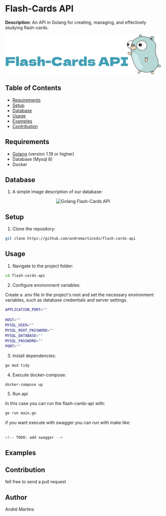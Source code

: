 # Flash-Cards API

**Description**: An API in Golang for creating, managing, and effectively studying flash-cards.

<p align="center">
  <img src="./assets/logo.svg" alt="Golang Flash-Cards API">
</p>

## Table of Contents

- [Requirements](#requirements)
- [Setup](#setup)
- [Database](#database)
- [Usage](#usage)
- [Examples](#examples)
- [Contribution](#contribution)

## Requirements

- [Golang](https://golang.org/) (version 1.19 or higher)
- Database (Mysql 8)
- Docker

## Database

1. A simple image description of our database:

<p align="center">
  <img src="https://user-images.githubusercontent.com/5201283/281923704-e931152f-0e81-47ce-99bf-aa7e6ecd1b32.png" alt="Golang Flash-Cards API">
</p>

## Setup

1. Clone the repository:

```bash
git clone https://github.com/andremartinsds/flash-cards-api
```

## Usage

1. Navigate to the project folder:

```bash
cd flash-cards-api
```

2. Configure environment variables:

Create a .env file in the project's root and set the necessary environment variables, such as database credentials and server settings.

```bash
APPLICATION_PORT=""

HOST=""
MYSQL_USER=""
MYSQL_ROOT_PASSWORD=""
MYSQL_DATABASE=""
MYSQL_PASSWORD=""
PORT=""
```

3. Install dependencies:

```bash
go mod tidy
```

4. Execute docker-compose:

```bash
docker-compose up
```

5. Run api

In this case you can run the flash-cards-api with:

```bash
go run main.go
```

if you want execute with swagger you can run with make like:

```bash

<!-- TODO: add swagger -->

```

## Examples

<!-- TODO: add swagger -->

## Contribution

fell free to send a pull request

## Author

André Martins
